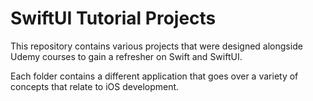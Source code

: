 # SwiftUI Tutorial Projects

This repository contains various projects that were designed alongside Udemy courses to gain a refresher on Swift and SwiftUI. 

Each folder contains a different application that goes over a variety of concepts that relate to iOS development. 
